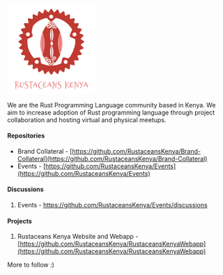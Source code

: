 <img src="https://raw.githubusercontent.com/RustaceansKenya/Brand-Collateral/master/Logos/RustaceansKenya-Logo.svg" width="40%" height = "auto" />

We are the Rust Programming Language community based in Kenya. We aim to increase adoption of Rust programming language through project collaboration and hosting virtual and physical meetups.

#### Repositories
- Brand Collateral - [https://github.com/RustaceansKenya/Brand-Collateral](https://github.com/RustaceansKenya/Brand-Collateral)
- Events - [https://github.com/RustaceansKenya/Events](https://github.com/RustaceansKenya/Events)

#### Discussions
1. Events - https://github.com/RustaceansKenya/Events/discussions

#### Projects
1. Rustaceans Kenya Website and Webapp - [https://github.com/RustaceansKenya/RustaceansKenyaWebapp](https://github.com/RustaceansKenya/RustaceansKenyaWebapp)

More to follow :)